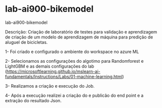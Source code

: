 # lab-ai900-bikemodel
lab-ai900-bikemodel

Descrição: Criação de laboratório de testes para validação e aprendizagem de criação de um modelo de aprendizagem de máquina para predição de aluguel de bicicletas.

1- Foi criado e configurado o ambiente do workspace no azure ML

2- Selecionamos as configurações do algotimo para Randomforest e LightGBM e as demais configurações do lab (https://microsoftlearning.github.io/mslearn-ai-fundamentals/Instructions/Labs/01-machine-learning.html)

3- Realizamos a criação e execução do Job.

4- Após a execução realizei a criação do e publicão do end point e a extração do resultado Json.
